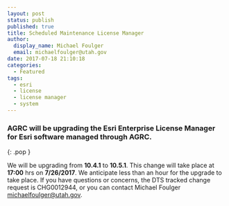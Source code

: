 ```yaml
---
layout: post
status: publish
published: true
title: Scheduled Maintenance License Manager
author:
  display_name: Michael Foulger
  email: michaelfoulger@utah.gov
date: 2017-07-18 21:10:18
categories:
  - Featured
tags:
  - esri
  - license
  - license manager
  - system
---
```


### AGRC will be upgrading the Esri Enterprise License Manager for Esri software managed through AGRC.
{: .pop }

We will be upgrading from **10.4.1** to **10.5.1**.  This change will take place at **17:00** hrs on **7/26/2017**.  We anticipate less than an hour for the upgrade to take place.  If you have questions or concerns, the DTS tracked change request is CHG0012944, or you can contact Michael Foulger michaelfoulger@utah.gov.
